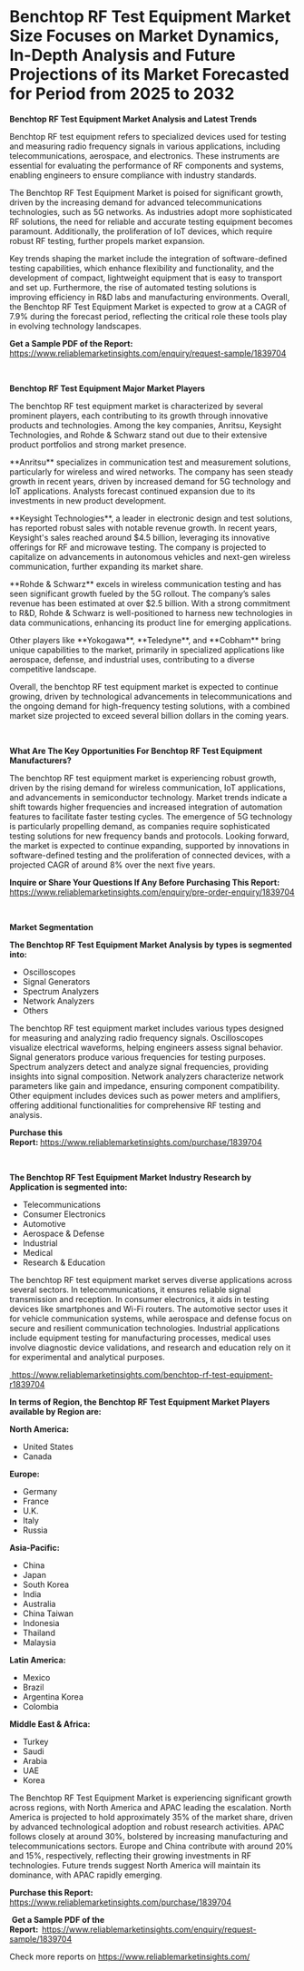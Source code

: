 <p><h1>Benchtop RF Test Equipment Market Size Focuses on Market Dynamics, In-Depth Analysis and Future Projections of its Market Forecasted for Period from 2025 to 2032</h1></p><p><strong>Benchtop RF Test Equipment Market Analysis and Latest Trends</strong></p>
<p><p>Benchtop RF test equipment refers to specialized devices used for testing and measuring radio frequency signals in various applications, including telecommunications, aerospace, and electronics. These instruments are essential for evaluating the performance of RF components and systems, enabling engineers to ensure compliance with industry standards.</p><p>The Benchtop RF Test Equipment Market is poised for significant growth, driven by the increasing demand for advanced telecommunications technologies, such as 5G networks. As industries adopt more sophisticated RF solutions, the need for reliable and accurate testing equipment becomes paramount. Additionally, the proliferation of IoT devices, which require robust RF testing, further propels market expansion.</p><p>Key trends shaping the market include the integration of software-defined testing capabilities, which enhance flexibility and functionality, and the development of compact, lightweight equipment that is easy to transport and set up. Furthermore, the rise of automated testing solutions is improving efficiency in R&D labs and manufacturing environments. Overall, the Benchtop RF Test Equipment Market is expected to grow at a CAGR of 7.9% during the forecast period, reflecting the critical role these tools play in evolving technology landscapes.</p></p>
<p><strong>Get a Sample PDF of the Report:&nbsp;</strong> <a href="https://www.reliablemarketinsights.com/enquiry/request-sample/1839704?utm_campaign=3293&utm_medium=2&utm_source=Github&utm_content=ia&utm_term=12042025&utm_id=benchtop-rf-test-equipment">https://www.reliablemarketinsights.com/enquiry/request-sample/1839704</a></p>
<p>&nbsp;</p>
<p><strong>Benchtop RF Test Equipment Major Market Players</strong></p>
<p><p>The benchtop RF test equipment market is characterized by several prominent players, each contributing to its growth through innovative products and technologies. Among the key companies, Anritsu, Keysight Technologies, and Rohde & Schwarz stand out due to their extensive product portfolios and strong market presence.</p><p>**Anritsu** specializes in communication test and measurement solutions, particularly for wireless and wired networks. The company has seen steady growth in recent years, driven by increased demand for 5G technology and IoT applications. Analysts forecast continued expansion due to its investments in new product development.</p><p>**Keysight Technologies**, a leader in electronic design and test solutions, has reported robust sales with notable revenue growth. In recent years, Keysight's sales reached around $4.5 billion, leveraging its innovative offerings for RF and microwave testing. The company is projected to capitalize on advancements in autonomous vehicles and next-gen wireless communication, further expanding its market share.</p><p>**Rohde & Schwarz** excels in wireless communication testing and has seen significant growth fueled by the 5G rollout. The company’s sales revenue has been estimated at over $2.5 billion. With a strong commitment to R&D, Rohde & Schwarz is well-positioned to harness new technologies in data communications, enhancing its product line for emerging applications.</p><p>Other players like **Yokogawa**, **Teledyne**, and **Cobham** bring unique capabilities to the market, primarily in specialized applications like aerospace, defense, and industrial uses, contributing to a diverse competitive landscape. </p><p>Overall, the benchtop RF test equipment market is expected to continue growing, driven by technological advancements in telecommunications and the ongoing demand for high-frequency testing solutions, with a combined market size projected to exceed several billion dollars in the coming years.</p></p>
<p>&nbsp;</p>
<p><strong>What Are The Key Opportunities For Benchtop RF Test Equipment Manufacturers?</strong></p>
<p><p>The benchtop RF test equipment market is experiencing robust growth, driven by the rising demand for wireless communication, IoT applications, and advancements in semiconductor technology. Market trends indicate a shift towards higher frequencies and increased integration of automation features to facilitate faster testing cycles. The emergence of 5G technology is particularly propelling demand, as companies require sophisticated testing solutions for new frequency bands and protocols. Looking forward, the market is expected to continue expanding, supported by innovations in software-defined testing and the proliferation of connected devices, with a projected CAGR of around 8% over the next five years.</p></p>
<p><strong>Inquire or Share Your Questions If Any Before Purchasing This Report:</strong> <a href="https://www.reliablemarketinsights.com/enquiry/pre-order-enquiry/1839704?utm_campaign=3293&utm_medium=2&utm_source=Github&utm_content=ia&utm_term=12042025&utm_id=benchtop-rf-test-equipment">https://www.reliablemarketinsights.com/enquiry/pre-order-enquiry/1839704</a></p>
<p>&nbsp;</p>
<p><strong>Market Segmentation</strong></p>
<p><strong>The Benchtop RF Test Equipment Market Analysis by types is segmented into:</strong></p>
<p><ul><li>Oscilloscopes</li><li>Signal Generators</li><li>Spectrum Analyzers</li><li>Network Analyzers</li><li>Others</li></ul></p>
<p><p>The benchtop RF test equipment market includes various types designed for measuring and analyzing radio frequency signals. Oscilloscopes visualize electrical waveforms, helping engineers assess signal behavior. Signal generators produce various frequencies for testing purposes. Spectrum analyzers detect and analyze signal frequencies, providing insights into signal composition. Network analyzers characterize network parameters like gain and impedance, ensuring component compatibility. Other equipment includes devices such as power meters and amplifiers, offering additional functionalities for comprehensive RF testing and analysis.</p></p>
<p><strong>Purchase this Report:&nbsp;</strong><a href="https://www.reliablemarketinsights.com/purchase/1839704?utm_campaign=3293&utm_medium=2&utm_source=Github&utm_content=ia&utm_term=12042025&utm_id=benchtop-rf-test-equipment">https://www.reliablemarketinsights.com/purchase/1839704</a></p>
<p>&nbsp;</p>
<p><strong>The Benchtop RF Test Equipment Market Industry Research by Application is segmented into:</strong></p>
<p><ul><li>Telecommunications</li><li>Consumer Electronics</li><li>Automotive</li><li>Aerospace & Defense</li><li>Industrial</li><li>Medical</li><li>Research & Education</li></ul></p>
<p><p>The benchtop RF test equipment market serves diverse applications across several sectors. In telecommunications, it ensures reliable signal transmission and reception. In consumer electronics, it aids in testing devices like smartphones and Wi-Fi routers. The automotive sector uses it for vehicle communication systems, while aerospace and defense focus on secure and resilient communication technologies. Industrial applications include equipment testing for manufacturing processes, medical uses involve diagnostic device validations, and research and education rely on it for experimental and analytical purposes.</p></p>
<p><a href="https://www.reliablemarketinsights.com/benchtop-rf-test-equipment-r1839704?utm_campaign=3293&utm_medium=2&utm_source=Github&utm_content=ia&utm_term=12042025&utm_id=benchtop-rf-test-equipment">&nbsp;https://www.reliablemarketinsights.com/benchtop-rf-test-equipment-r1839704</a></p>
<p><strong>In terms of Region, the Benchtop RF Test Equipment Market Players available by Region are:</strong></p>
<p>
    <p> <strong> North America: </strong>
        <ul>
            <li>United States</li>
            <li>Canada</li>
        </ul>
        </p> 
    <p> <strong> Europe: </strong>
        <ul>
            <li>Germany</li>
            <li>France</li>
            <li>U.K.</li>
            <li>Italy</li>
            <li>Russia</li>
        </ul>
        </p> 
    <p> <strong> Asia-Pacific: </strong>
        <ul>
            <li>China</li>
            <li>Japan</li>
            <li>South Korea</li>
            <li>India</li>
            <li>Australia</li>
            <li>China Taiwan</li>
            <li>Indonesia</li>
            <li>Thailand</li>
            <li>Malaysia</li>
        </ul>
        </p> 
    <p> <strong> Latin America: </strong>
        <ul>
            <li>Mexico</li>
            <li>Brazil</li>
            <li>Argentina Korea</li>
            <li>Colombia</li>
        </ul>
        </p> 
    <p> <strong> Middle East & Africa: </strong>
        <ul>
            <li>Turkey</li>
            <li>Saudi</li>
            <li>Arabia</li>
            <li>UAE</li>
            <li>Korea</li>
        </ul>
    </p>
    </p>
<p><p>The Benchtop RF Test Equipment Market is experiencing significant growth across regions, with North America and APAC leading the escalation. North America is projected to hold approximately 35% of the market share, driven by advanced technological adoption and robust research activities. APAC follows closely at around 30%, bolstered by increasing manufacturing and telecommunications sectors. Europe and China contribute with around 20% and 15%, respectively, reflecting their growing investments in RF technologies. Future trends suggest North America will maintain its dominance, with APAC rapidly emerging.</p></p>
<p><strong>Purchase this Report: </strong><a href="https://www.reliablemarketinsights.com/purchase/1839704?utm_campaign=3293&utm_medium=2&utm_source=Github&utm_content=ia&utm_term=12042025&utm_id=benchtop-rf-test-equipment">https://www.reliablemarketinsights.com/purchase/1839704</a></p>
<p>&nbsp;<strong>Get a Sample PDF of the Report:&nbsp;&nbsp;</strong><a href="https://www.reliablemarketinsights.com/enquiry/request-sample/1839704?utm_campaign=3293&utm_medium=2&utm_source=Github&utm_content=ia&utm_term=12042025&utm_id=benchtop-rf-test-equipment">https://www.reliablemarketinsights.com/enquiry/request-sample/1839704</a></p>
<p><strong></strong></p>
<p>Check more reports on <a href="https://www.reliablemarketinsights.com/?utm_campaign=3293&utm_medium=2&utm_source=Github&utm_content=ia&utm_term=12042025&utm_id=benchtop-rf-test-equipment">https://www.reliablemarketinsights.com/</a></p>